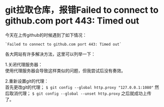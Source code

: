 # git拉取仓库，报错Failed to connect to github.com port 443: Timed out  

今天在上传github的时候遇到了如下情况：  

    `Failed to connect to github.com port 443: Timed out`

各大网站有许多解决方法，这里可以列举一下：  

1.关闭代理服务器：  
    使用代理服务器会导致这样类似的问题，但我尝试后没有奏效。

2.重新设置git的代理：  
    首先更改git的代理；
    `$ git config --global http.proxy "127.0.0.1:1080"`
    然后取消代理；
    `$ git config --global --unset http.proxy`
    之后就成功上传了。
